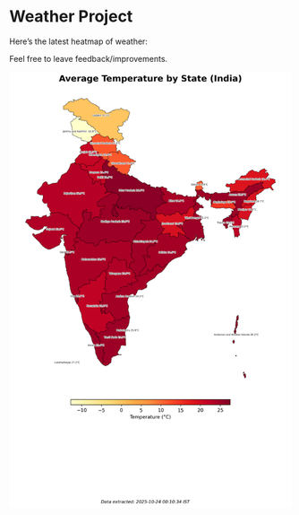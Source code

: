 # Weather Project

Here’s the latest heatmap of weather:

Feel free to leave feedback/improvements.

![India Heatmap](docs/assets/india_heatmap.png?v=FA76A4)
